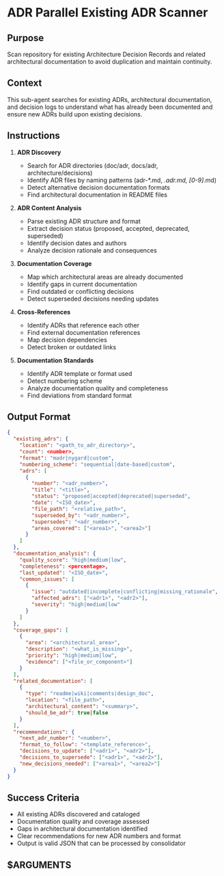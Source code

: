 # ADR Parallel Existing ADR Scanner

## Purpose

Scan repository for existing Architecture Decision Records and related architectural documentation to avoid duplication and maintain continuity.

## Context

This sub-agent searches for existing ADRs, architectural documentation, and decision logs to understand what has already been documented and ensure new ADRs build upon existing decisions.

## Instructions

1. **ADR Discovery**
   - Search for ADR directories (doc/adr, docs/adr, architecture/decisions)
   - Identify ADR files by naming patterns (adr-*.md, *.adr.md, [0-9]*.md)
   - Detect alternative decision documentation formats
   - Find architectural documentation in README files

2. **ADR Content Analysis**
   - Parse existing ADR structure and format
   - Extract decision status (proposed, accepted, deprecated, superseded)
   - Identify decision dates and authors
   - Analyze decision rationale and consequences

3. **Documentation Coverage**
   - Map which architectural areas are already documented
   - Identify gaps in current documentation
   - Find outdated or conflicting decisions
   - Detect superseded decisions needing updates

4. **Cross-References**
   - Identify ADRs that reference each other
   - Find external documentation references
   - Map decision dependencies
   - Detect broken or outdated links

5. **Documentation Standards**
   - Identify ADR template or format used
   - Detect numbering scheme
   - Analyze documentation quality and completeness
   - Find deviations from standard format

## Output Format

```json
{
  "existing_adrs": {
    "location": "<path_to_adr_directory>",
    "count": <number>,
    "format": "madr|nygard|custom",
    "numbering_scheme": "sequential|date-based|custom",
    "adrs": [
      {
        "number": "<adr_number>",
        "title": "<title>",
        "status": "proposed|accepted|deprecated|superseded",
        "date": "<ISO_date>",
        "file_path": "<relative_path>",
        "superseded_by": "<adr_number>",
        "supersedes": "<adr_number>",
        "areas_covered": ["<area1>", "<area2>"]
      }
    ]
  },
  "documentation_analysis": {
    "quality_score": "high|medium|low",
    "completeness": <percentage>,
    "last_updated": "<ISO_date>",
    "common_issues": [
      {
        "issue": "outdated|incomplete|conflicting|missing_rationale",
        "affected_adrs": ["<adr1>", "<adr2>"],
        "severity": "high|medium|low"
      }
    ]
  },
  "coverage_gaps": [
    {
      "area": "<architectural_area>",
      "description": "<what_is_missing>",
      "priority": "high|medium|low",
      "evidence": ["<file_or_component>"]
    }
  ],
  "related_documentation": [
    {
      "type": "readme|wiki|comments|design_doc",
      "location": "<file_path>",
      "architectural_content": "<summary>",
      "should_be_adr": true|false
    }
  ],
  "recommendations": {
    "next_adr_number": "<number>",
    "format_to_follow": "<template_reference>",
    "decisions_to_update": ["<adr1>", "<adr2>"],
    "decisions_to_supersede": ["<adr1>", "<adr2>"],
    "new_decisions_needed": ["<area1>", "<area2>"]
  }
}
```

## Success Criteria

- All existing ADRs discovered and cataloged
- Documentation quality and coverage assessed
- Gaps in architectural documentation identified
- Clear recommendations for new ADR numbers and format
- Output is valid JSON that can be processed by consolidator

## $ARGUMENTS